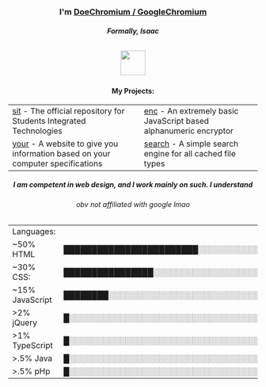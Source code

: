 <div align="center">
    <h3>I'm <a href="https://github.com/DoeChromium">DoeChromium  /  GoogleChromium</a></h3>
    <h5>Formally, Isaac 
    <br><br>
    <p align="center">
    <img height="50px" src="https://media1.tenor.com/m/tjKARw838mcAAAAd/cat-blehhh.gif"
    </p>
    <h4 align="center">My Projects:</h4>
    <table align="center">
        <tr>
            <td><a href="https://doechromium.github.io/sit">sit</a> - The official repository for Students Integrated Technologies</td>
            <td><a href="https://doechromium.github.io/enc/enc">enc</a> - An extremely basic JavaScript based alphanumeric encryptor</td>
        </tr>
        <tr>
            <td><a href="https://doechromium.github.io/">your</a> - A website to give you information based on your computer specifications </td>
            <td><a href="https://doechromium.github.io/search/search">search</a> - A simple search engine for all cached file types</td>
        </tr>
        </table>
        <h5 align="center">I am competent in web design, and I work mainly on such. I understand </h5>
    <table align="center">
    	<tr>
        	<td>Languages:<td>
    	<tr>
        	<td>~50% HTML</td>
        	<td>████████████████████████░░░░░░░░░░░░░░░░░░░░░░░░</td>
        </tr>
    	<tr>
        	<td>~30% CSS:</td>
        	<td>████████████████░░░░░░░░░░░░░░░░░░░░░░░░░░░░░░░░</td>
        </tr>
    	<tr>
        	<td>~15% JavaScript</td>
        	<td>████████░░░░░░░░░░░░░░░░░░░░░░░░░░░░░░░░░░░░░░░░</td>
        </tr>
    	<tr>
        	<td>>2% jQuery</td>
        	<td>█░░░░░░░░░░░░░░░░░░░░░░░░░░░░░░░░░░░░░░░░░░░░░░░</td>
        </tr>
    	<tr>
        	<td>>1% TypeScript</td>
        	<td>█░░░░░░░░░░░░░░░░░░░░░░░░░░░░░░░░░░░░░░░░░░░░░░░</td>
        </tr>
    	<tr>
        	<td>>.5% Java</td>
        	<td>█░░░░░░░░░░░░░░░░░░░░░░░░░░░░░░░░░░░░░░░░░░░░░░░</td>
        </tr>
    	<tr>
        	<td>>.5% pHp</td>
        	<td>█░░░░░░░░░░░░░░░░░░░░░░░░░░░░░░░░░░░░░░░░░░░░░░░</td>
        </tr>
        <h6 align="center">obv not affiliated with google lmao</h6>
</div>
